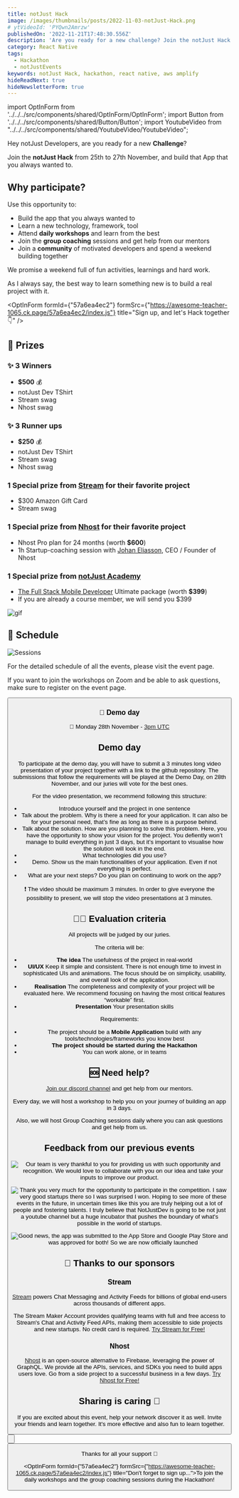 ```yaml
---
title: notJust Hack
image: /images/thumbnails/posts/2022-11-03-notJust-Hack.png
# ytVideoId: 'PYQwn2Amrzw'
publishedOn: '2022-11-21T17:48:30.556Z'
description: 'Are you ready for a new challenge? Join the notJust Hack from 25th to 27th November, and build that App that you always wanted to.'
category: React Native
tags:
  - Hackathon
  - notJustEvents
keywords: notJust Hack, hackathon, react native, aws amplify
hideReadNext: true
hideNewsletterForm: true
---
```


import OptInForm from '../../../src/components/shared/OptInForm/OptInForm';
import Button from '../../../src/components/shared/Button/Button';
import YoutubeVideo from "../../../src/components/shared/YoutubeVideo/YoutubeVideo";

Hey notJust Developers, are you ready for a new **Challenge**?

Join the **notJust Hack** from 25th to 27th November, and build that App that you always wanted to.

<YoutubeVideo id="PYQwn2Amrzw" title="notJust Hackathon Announcement" />

## Why participate?

Use this opportunity to:

- Build the app that you always wanted to
- Learn a new technology, framework, tool
- Attend **daily workshops** and learn from the best
- Join the **group coaching** sessions and get help from our mentors
- Join a **community** of motivated developers and spend a weekend building together

We promise a weekend full of fun activities, learnings and hard work.

As I always say, the best way to learn something new is to build a real project with it.

<OptInForm formId={"57a6ea4ec2"} formSrc={"https://awesome-teacher-1065.ck.page/57a6ea4ec2/index.js"} title="Sign up, and let's Hack together 👇" />

## 🎁 Prizes

### ✨ 3 Winners

- **$500** 💰
- notJust Dev TShirt
- Stream swag
- Nhost swag

### ✨ 3 Runner ups

- **$250** 💰
- notJust Dev TShirt
- Stream swag
- Nhost swag

### 1 Special prize from [Stream](https://gstrm.io/notjustdevhack) for their favorite project

- $300 Amazon Gift Card
- Stream swag

### 1 Special prize from [Nhost](http://bit.ly/3hMq836) for their favorite project

- Nhost Pro plan for 24 months (worth **$600**)
- 1h Startup-coaching session with [Johan Eliasson](https://www.linkedin.com/in/johan--eliasson/), CEO / Founder of Nhost

### 1 Special prize from [notJust Academy](https://academy.notjust.dev/)

- [The Full Stack Mobile Developer](https://academy.notjust.dev/) Ultimate package (worth **$399**)
- If you are already a course member, we will send you $399

![gif](./cheering_minions.gif)

## 📅 Schedule

![Sessions](./sessions.png)

For the detailed schedule of all the events, please visit the event page.

If you want to join the workshops on Zoom and be able to ask questions, make sure to register on the event page.

<Button 
  href="https://events.zoom.us/ev/Ajc5bJBZEl2f2uhIDg-bt7cHDY4mqF1eFudjFVJuXnDqRCteHPvC~AggLXsr32QYFjq8BlYLZ5I06Dg"
  target="_blank"
  class="flex-1"
  title="View Sessions Schedule"
  flex1
/>

### 🔴 Demo day

📅 Monday 28th November - [3pm UTC](https://dateful.com/convert/utc?t=3pm)

## Demo day

To participate at the demo day, you will have to submit a 3 minutes long video presentation of your project together with a link to the github repository. The submissions that follow the requirements will be played at the Demo Day, on 28th November, and our juries will vote for the best ones.

For the video presentation, we recommend following this structure:

- Introduce yourself and the project in one sentence
- Talk about the problem. Why is there a need for your application. It can also be for your personal need, that’s fine as long as there is a purpose behind.
- Talk about the solution.
  How are you planning to solve this problem. Here, you have the opportunity to show your vision for the project. You defiently won’t manage to build everything in just 3 days, but it’s important to visualise how the solution will look in the end.
- What technologies did you use?
- Demo. Show us the main functionalities of your application. Even if not everything is perfect.
- What are your next steps? Do you plan on continuing to work on the app?

❗ The video should be maximum 3 minutes. In order to give everyone the possibility to present, we will stop the video presentations at 3 minutes.

## 🧑‍⚖️ Evaluation criteria

All projects will be judged by our juries.

The criteria will be:

- **The idea**
  The usefulness of the project in real-world
- **UI/UX**
  Keep it simple and consistent. There is not enough time to invest in sophisticated UIs and animations. The focus should be on simplicity, usability, and overall look of the application.
- **Realisation**
  The completeness and complexity of your project will be evaluated here. We recommend focusing on having the most critical features “workable” first.
- **Presentation**
  Your presentation skills

Requirements:

- The project should be a **Mobile Application** build with any tools/technologies/frameworks you know best
- **The project should be started during the Hackathon**
- You can work alone, or in teams

## 🆘 Need help?

[Join our discord channel](https://discord.gg/VpURUN2) and get help from our mentors.

Every day, we will host a workshop to help you on your journey of building an app in 3 days.

Also, we will host Group Coaching sessions daily where you can ask questions and get help from us.

## Feedback from our previous events

![Our team is very thankful to you for providing us with such opportunity and recognition. We would love to collaborate with you on our idea and take your inputs to improve our product.](./testimonial1.png)

![Thank you very much for the opportunity to participate in the competition. I saw very good startups there so I was surprised I won. Hoping to see more of these events in the future, in uncertain times like this you are truly helping out a lot of people and fostering talents. I truly believe that NotJustDev is going to be not just a youtube channel but a huge incubator that pushes the boundary of what's possible in the world of startups.](./testimonial3.png)

![Good news, the app was submitted to the App Store and Google Play Store and was approved for both! So we are now officially launched](./testimonial2.png)

## 🙏 Thanks to our sponsors

### Stream

[Stream](https://gstrm.io/notjustdevhack) powers Chat Messaging and Activity Feeds for billions of global end-users across thousands of different apps.

The Stream Maker Account provides qualifying teams with full and free access to Stream's Chat and Activity Feed APIs, making them accessible to side projects and new startups. No credit card is required. [Try Stream for Free!](https://gstrm.io/notjustdevhack)

### Nhost

[Nhost](http://bit.ly/3hMq836) is an open-source alternative to Firebase, leveraging the power of GraphQL. We provide all the APIs, services, and SDKs you need to build apps users love. Go from a side project to a successful business in a few days. [Try Nhost for Free!](http://bit.ly/3hMq836)

## Sharing is caring 🙌

If you are excited about this event, help your network discover it as well. Invite your friends and learn together. It's more effective and also fun to learn together.
<Button 
  href="http://bit.ly/3GhZw3X"
  target="_blank"
  class="flex-1"
  title="Share on Twitter 🐦"
  flex1
/>

<Button
  href="http://bit.ly/3EvCkxU"
  target="\_blank"
  type="secondary"
  title="Share on LinkedIn 🧑‍💼"
  flex1
/>

Thanks for all your support 🙏

<OptInForm formId={"57a6ea4ec2"} formSrc={"https://awesome-teacher-1065.ck.page/57a6ea4ec2/index.js"} title="Don't forget to sign up...">To join the daily workshops and the group coaching sessions during the Hackathon!</OptInForm>
